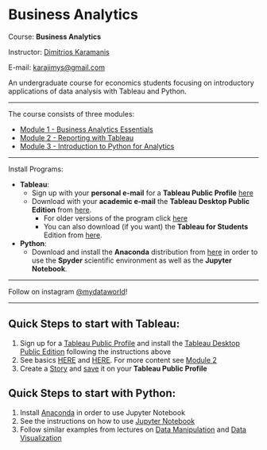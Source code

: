 <!--
<p align="center">
<img src="images/unipi_logo.png">
</p>
-->

# Business Analytics

<!-- Economics Department, University of Piraeus, 18534 Piraeus, Greece -->

Course: **Business Analytics**

<!--Professors: [Yannis A. Pollalis](https://www.unipi.gr/unipi/en/yannis.html), [Athanassios Vozikis](https://www.unipi.gr/unipi/en/avozik.html) -->

Instructor: [Dimitrios Karamanis](https://www.linkedin.com/in/dimitrios-karamanis/)

E-mail: karajimys@gmail.com  

An undergraduate course for economics students focusing on introductory applications of data analysis with Tableau and Python.

------------------------------------------------------------------------------------------------------------------------
The course consists of three modules:
- [Module 1 - Business Analytics Essentials](https://github.com/karajimys/BusinessAnalytics/tree/main/Module%201%20-%20Business%20Analytics%20Essentials)
- [Module 2 - Reporting with Tableau](https://github.com/karajimys/BusinessAnalytics/tree/main/Module%202%20-%20Reporting%20with%20Tableau)
- [Module 3 - Introduction to Python for Analytics](https://github.com/karajimys/BusinessAnalytics/tree/main/Module%203%20-%20Introduction%20to%20Python%20for%20Analytics)
------------------------------------------------------------------------------------------------------------------------
Install Programs:

- **Tableau**:
  - Sign up with your **personal e-mail** for a **Tableau Public Profile** [here](https://public.tableau.com/app/discover) 
  - Download with your **academic e-mail** the **Tableau Desktop Public Edition** from [here](https://www.tableau.com/products/public/download). 
    - For older versions of the program click [here](https://www.tableau.com/support/releases?_ga=2.163094654.312440662.1665430260-281830350.1663861749)
    - You can also download (if you want) the **Tableau for Students** Edition from [here](https://www.tableau.com/academic/students).
- **Python**: 
  - Download and install the **Anaconda** distribution from [here](https://www.anaconda.com/products/distribution) in order to use the **Spyder** scientific environment as well as the **Jupyter Notebook**. 

------------------------------------------------------------------------------------------------------------------------
Follow on instagram [@mydataworld](https://www.instagram.com/mydataworld/?hl=en)!



------------------------------------------------------------------------------------------------------------------------
<!--## Quick Steps for the Tableau Assignment:-->
## Quick Steps to start with Tableau:
1. Sign up for a [Tableau Public Profile](https://public.tableau.com/app/discover) and install the [Tableau Desktop Public Edition](https://www.tableau.com/products/public/download) following the instructions above
2. See basics [HERE](https://public.tableau.com/app/resources/learn) and [HERE](https://help.tableau.com/current/guides/get-started-tutorial/en-us/get-started-tutorial-connect.htm). For more content see [Module 2](https://github.com/karajimys/BusinessAnalytics/tree/main/Module%202%20-%20Reporting%20with%20Tableau)
3. Create a [Story](https://www.youtube.com/watch?v=FgVnTwGqlfM&ab_channel=Marketing353) and [save](https://www.youtube.com/watch?v=ovZJyqLaypY&ab_channel=2021TableauCourse) it on your **Tableau Public Profile** 

<!--## Quick Steps for the Python Assignment:-->
## Quick Steps to start with Python:
1. Install [Anaconda](https://www.anaconda.com/products/distribution) in order to use Jupyter Notebook
2. See the instructions on how to use [Jupyter Notebook](https://github.com/karajimys/BusinessAnalytics/blob/main/Module%203%20-%20Introduction%20to%20Python%20for%20Analytics/%CE%92%CE%B1%CF%83%CE%B9%CE%BA%CE%AD%CF%82%20%CE%9B%CE%B5%CE%B9%CF%84%CE%BF%CF%85%CF%81%CE%B3%CE%AF%CE%B5%CF%82%20Jupyter%20Notebook.pdf)
3. Follow similar examples from lectures on [Data Manipulation](https://github.com/karajimys/BusinessAnalytics/tree/main/Module%203%20-%20Introduction%20to%20Python%20for%20Analytics/2.%20Data%20Manipulation) and [Data Visualization](https://github.com/karajimys/BusinessAnalytics/tree/main/Module%203%20-%20Introduction%20to%20Python%20for%20Analytics/3.%20Data%20Visualization)








